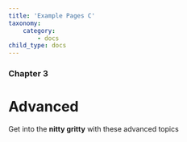 ```yaml
---
title: 'Example Pages C'
taxonomy:
    category:
        - docs
child_type: docs
---
```


### Chapter 3

# Advanced

Get into the **nitty gritty** with these advanced topics

